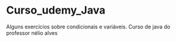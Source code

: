 # Curso_udemy_Java
Alguns exercícios sobre condicionais e variáveis. 
Curso de java do professor nélio alves

